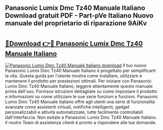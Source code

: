 ## Panasonic Lumix Dmc Tz40 Manuale Italiano Download gratuit PDF - Part-pVe Italiano Nuovo manuale del proprietario di riparazione 9AiKv

# <h2><a href="http://dffed0.blite.top/?on=Panasonic+Lumix+Dmc+Tz40+Manuale+Italiano">🔗Download 👉🔴 Panasonic Lumix Dmc Tz40 Manuale Italiano</a></h2>

[![Panasonic Lumix Dmc Tz40 Manuale Italiano download](https://i.imgur.com/lujVjoI.png)](http://dffed0.blite.top/?on=Panasonic+Lumix+Dmc+Tz40+Manuale+Italiano)
Il tuo nuovo Panasonic Lumix Dmc Tz40 Manuale Italiano è progettato per semplificarti la vita. Questa guida per l'utente mostra come installare, utilizzare e mantenere il prodotto per prestazioni ottimali. Per iniziare con Panasonic Lumix Dmc Tz40 Manuale Italiano, leggere attentamente questo manuale prima dell'uso. Fornisce istruzioni dettagliate su come impostare il prodotto e informazioni su come utilizzare le sue varie funzioni e funzioni. Panasonic Lumix Dmc Tz40 Manuale Italiano offre agli utenti una serie di funzionalità avanzate come assistenti virtuali, notifiche intelligenti, gadget personalizzabili e attività automatizzate, tutte facilmente controllabili dall'interfaccia. Non esitate a Panasonic Lumix Dmc Tz40 Manuale Italiano. Il nostro Team di assistenza clienti è pronto a rispondere alle tue domande.
